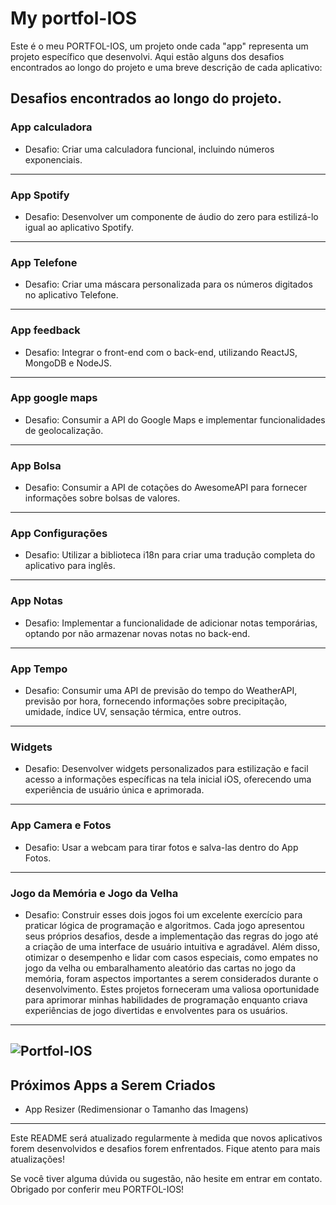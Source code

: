 # My portfol-IOS

Este é o meu PORTFOL-IOS, um projeto onde cada "app" representa um projeto específico que desenvolvi. Aqui estão alguns dos desafios encontrados ao longo do projeto e uma breve descrição de cada aplicativo:

## Desafios encontrados ao longo do projeto.

### App calculadora

- Desafio: Criar uma calculadora funcional, incluindo números exponenciais.

---

### App Spotify

- Desafio: Desenvolver um componente de áudio do zero para estilizá-lo igual ao aplicativo Spotify.

---

### App Telefone

- Desafio: Criar uma máscara personalizada para os números digitados no aplicativo Telefone.

---

### App feedback

- Desafio: Integrar o front-end com o back-end, utilizando ReactJS, MongoDB e NodeJS.

---

### App google maps

- Desafio: Consumir a API do Google Maps e implementar funcionalidades de geolocalização.

---

### App Bolsa

- Desafio: Consumir a API de cotações do AwesomeAPI para fornecer informações sobre bolsas de valores.

---

### App Configurações

- Desafio: Utilizar a biblioteca i18n para criar uma tradução completa do aplicativo para inglês.

---

### App Notas

- Desafio: Implementar a funcionalidade de adicionar notas temporárias, optando por não armazenar novas notas no back-end.

---

### App Tempo

- Desafio: Consumir uma API de previsão do tempo do WeatherAPI, previsão por hora, fornecendo informações sobre precipitação, umidade, índice UV, sensação térmica, entre outros.

---

### Widgets

- Desafio: Desenvolver widgets personalizados para estilização e facil acesso a informações específicas na tela inicial iOS, oferecendo uma experiência de usuário única e aprimorada.

---

### App Camera e Fotos

- Desafio: Usar a webcam para tirar fotos e salva-las dentro do App Fotos.

---

### Jogo da Memória e Jogo da Velha

- Desafio: Construir esses dois jogos foi um excelente exercício para praticar lógica de programação e algoritmos.
  Cada jogo apresentou seus próprios desafios, desde a implementação das regras do jogo até a criação de uma interface de usuário intuitiva e agradável.
  Além disso, otimizar o desempenho e lidar com casos especiais, como empates no jogo da velha ou embaralhamento aleatório das cartas no jogo da memória, foram aspectos importantes a serem considerados durante o desenvolvimento.
  Estes projetos forneceram uma valiosa oportunidade para aprimorar minhas habilidades de programação enquanto criava experiências de jogo divertidas e envolventes para os usuários.

---

## ![Portfol-IOS](https://github.com/raiffemoura/Portfol-IOS/assets/109031102/9ba74704-0b12-457e-a352-2f99c7594468)

## Próximos Apps a Serem Criados

- App Resizer (Redimensionar o Tamanho das Imagens)

---

Este README será atualizado regularmente à medida que novos aplicativos forem desenvolvidos e desafios forem enfrentados. Fique atento para mais atualizações!

Se você tiver alguma dúvida ou sugestão, não hesite em entrar em contato. Obrigado por conferir meu PORTFOL-IOS!
